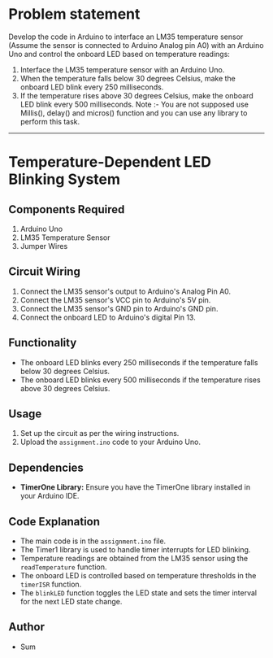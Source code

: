 # Problem statement
Develop the code in Arduino to interface an LM35 temperature
sensor (Assume the sensor is connected to Arduino Analog pin A0) with an Arduino
Uno and control the onboard LED based on temperature readings:
1. Interface the LM35 temperature sensor with an Arduino Uno.
2. When the temperature falls below 30 degrees Celsius, make the onboard LED
blink every 250 milliseconds.
3. If the temperature rises above 30 degrees Celsius, make the onboard LED blink
every 500 milliseconds.
Note :- You are not supposed use Millis(), delay() and micros() function and you can
use any library to perform this task.

******************************************************************************************************************************************************************************************************
# Temperature-Dependent LED Blinking System

## Components Required
1. Arduino Uno
2. LM35 Temperature Sensor
3. Jumper Wires

## Circuit Wiring
1. Connect the LM35 sensor's output to Arduino's Analog Pin A0.
2. Connect the LM35 sensor's VCC pin to Arduino's 5V pin.
3. Connect the LM35 sensor's GND pin to Arduino's GND pin.
4. Connect the onboard LED to Arduino's digital Pin 13.

## Functionality
- The onboard LED blinks every 250 milliseconds if the temperature falls below 30 degrees Celsius.
- The onboard LED blinks every 500 milliseconds if the temperature rises above 30 degrees Celsius.

## Usage
1. Set up the circuit as per the wiring instructions.
2. Upload the `assignment.ino` code to your Arduino Uno.

## Dependencies
- **TimerOne Library:** Ensure you have the TimerOne library installed in your Arduino IDE.

## Code Explanation
- The main code is in the `assignment.ino` file.
- The Timer1 library is used to handle timer interrupts for LED blinking.
- Temperature readings are obtained from the LM35 sensor using the `readTemperature` function.
- The onboard LED is controlled based on temperature thresholds in the `timerISR` function.
- The `blinkLED` function toggles the LED state and sets the timer interval for the next LED state change.

## Author
- Sum
